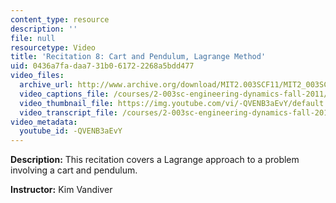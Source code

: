 ```yaml
---
content_type: resource
description: ''
file: null
resourcetype: Video
title: 'Recitation 8: Cart and Pendulum, Lagrange Method'
uid: 0436a7fa-daa7-31b0-6172-2268a5bdd477
video_files:
  archive_url: http://www.archive.org/download/MIT2.003SCF11/MIT2_003SCF11_rec08_300k.mp4
  video_captions_file: /courses/2-003sc-engineering-dynamics-fall-2011/03e29972b4fc575792362d6ae73b7dcd_-QVENB3aEvY.vtt
  video_thumbnail_file: https://img.youtube.com/vi/-QVENB3aEvY/default.jpg
  video_transcript_file: /courses/2-003sc-engineering-dynamics-fall-2011/d332b52aa139ec078e04eb8e4149c911_-QVENB3aEvY.pdf
video_metadata:
  youtube_id: -QVENB3aEvY
---
```


**Description:** This recitation covers a Lagrange approach to a problem involving a cart and pendulum.

**Instructor:** Kim Vandiver